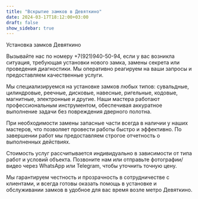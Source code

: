 ```yaml
---
title: "Вскрытие замков в Девяткино"
date: 2024-03-17T18:12:00+03:00 
draft: false 
show_sidebar: true
---
```


Установка замков Девяткино

Вызывайте нас по номеру +7(921)940-50-94, если у вас возникла ситуация, требующая установки нового замка, замены секрета или проведения диагностики. Мы оперативно реагируем на ваши запросы и предоставляем качественные услуги.

Мы специализируемся на установке замков любых типов: сувальдные, цилиндровые, реечные, дисковые, навесные, ригельные, кодовые, магнитные, электронные и другие. Наши мастера работают профессиональным инструментом, обеспечивая аккуратное выполнение задачи без повреждения дверного полотна.

При необходимости замены запасные части всегда в наличии у наших мастеров, что позволяет провести работы быстро и эффективно. По завершении работ мы предоставляем строгое отчетность о выполненных действиях.

Стоимость услуг рассчитывается индивидуально в зависимости от типа работ и условий объекта. Позвоните нам или отправьте фотографии/видео через WhatsApp или Telegram, чтобы уточнить точную цену.

Мы гарантируем честность и прозрачность в сотрудничестве с клиентами, и всегда готовы оказать помощь в установке и обслуживании замков в удобное для вас время возле метро Девяткино.
